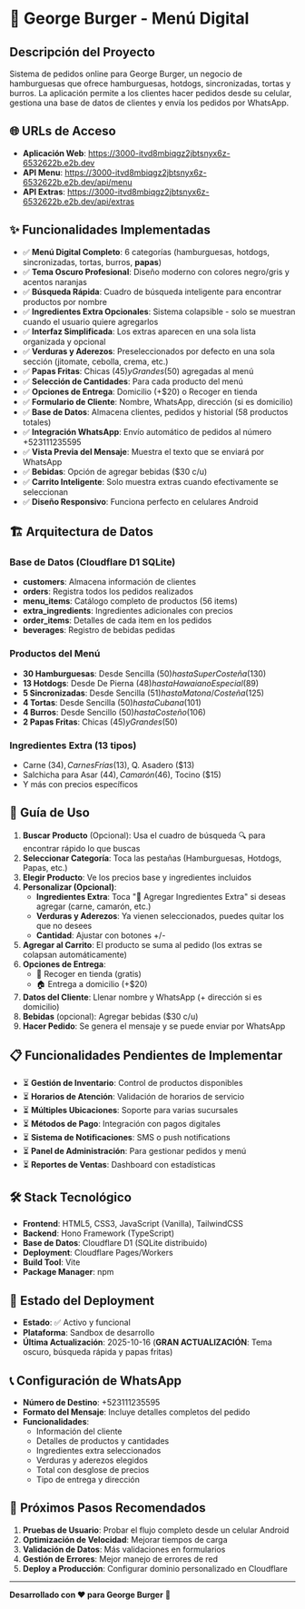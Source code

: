 # 🍔 George Burger - Menú Digital 

## Descripción del Proyecto
Sistema de pedidos online para George Burger, un negocio de hamburguesas que ofrece hamburguesas, hotdogs, sincronizadas, tortas y burros. La aplicación permite a los clientes hacer pedidos desde su celular, gestiona una base de datos de clientes y envía los pedidos por WhatsApp.

## 🌐 URLs de Acceso
- **Aplicación Web**: https://3000-itvd8mbiqgz2jbtsnyx6z-6532622b.e2b.dev
- **API Menu**: https://3000-itvd8mbiqgz2jbtsnyx6z-6532622b.e2b.dev/api/menu
- **API Extras**: https://3000-itvd8mbiqgz2jbtsnyx6z-6532622b.e2b.dev/api/extras

## ✨ Funcionalidades Implementadas
- ✅ **Menú Digital Completo**: 6 categorías (hamburguesas, hotdogs, sincronizadas, tortas, burros, **papas**)
- ✅ **Tema Oscuro Profesional**: Diseño moderno con colores negro/gris y acentos naranjas
- ✅ **Búsqueda Rápida**: Cuadro de búsqueda inteligente para encontrar productos por nombre
- ✅ **Ingredientes Extra Opcionales**: Sistema colapsible - solo se muestran cuando el usuario quiere agregarlos
- ✅ **Interfaz Simplificada**: Los extras aparecen en una sola lista organizada y opcional
- ✅ **Verduras y Aderezos**: Preseleccionados por defecto en una sola sección (jitomate, cebolla, crema, etc.)
- ✅ **Papas Fritas**: Chicas ($45) y Grandes ($50) agregadas al menú
- ✅ **Selección de Cantidades**: Para cada producto del menú
- ✅ **Opciones de Entrega**: Domicilio (+$20) o Recoger en tienda
- ✅ **Formulario de Cliente**: Nombre, WhatsApp, dirección (si es domicilio)
- ✅ **Base de Datos**: Almacena clientes, pedidos y historial (58 productos totales)
- ✅ **Integración WhatsApp**: Envío automático de pedidos al número +523111235595
- ✅ **Vista Previa del Mensaje**: Muestra el texto que se enviará por WhatsApp
- ✅ **Bebidas**: Opción de agregar bebidas ($30 c/u)
- ✅ **Carrito Inteligente**: Solo muestra extras cuando efectivamente se seleccionan
- ✅ **Diseño Responsivo**: Funciona perfecto en celulares Android

## 🏗️ Arquitectura de Datos
### Base de Datos (Cloudflare D1 SQLite)
- **customers**: Almacena información de clientes
- **orders**: Registra todos los pedidos realizados  
- **menu_items**: Catálogo completo de productos (56 items)
- **extra_ingredients**: Ingredientes adicionales con precios
- **order_items**: Detalles de cada item en los pedidos
- **beverages**: Registro de bebidas pedidas

### Productos del Menú
- **30 Hamburguesas**: Desde Sencilla ($50) hasta Super Costeña ($130)
- **13 Hotdogs**: Desde De Pierna ($48) hasta Hawaiano Especial ($89)  
- **5 Sincronizadas**: Desde Sencilla ($51) hasta Matona/Costeña ($125)
- **4 Tortas**: Desde Sencilla ($50) hasta Cubana ($101)
- **4 Burros**: Desde Sencillo ($50) hasta Costeño ($106)
- **2 Papas Fritas**: Chicas ($45) y Grandes ($50)

### Ingredientes Extra (13 tipos)
- Carne ($34), Carnes Frías ($13), Q. Asadero ($13)
- Salchicha para Asar ($44), Camarón ($46), Tocino ($15)
- Y más con precios específicos

## 📱 Guía de Uso
1. **Buscar Producto** (Opcional): Usa el cuadro de búsqueda 🔍 para encontrar rápido lo que buscas
2. **Seleccionar Categoría**: Toca las pestañas (Hamburguesas, Hotdogs, Papas, etc.)
3. **Elegir Producto**: Ve los precios base y ingredientes incluidos  
4. **Personalizar (Opcional)**: 
   - **Ingredientes Extra**: Toca "🍖 Agregar Ingredientes Extra" si deseas agregar (carne, camarón, etc.)
   - **Verduras y Aderezos**: Ya vienen seleccionados, puedes quitar los que no desees
   - **Cantidad**: Ajustar con botones +/-
5. **Agregar al Carrito**: El producto se suma al pedido (los extras se colapsan automáticamente)
6. **Opciones de Entrega**: 
   - 🏃 Recoger en tienda (gratis)
   - 🏠 Entrega a domicilio (+$20)
7. **Datos del Cliente**: Llenar nombre y WhatsApp (+ dirección si es domicilio)
8. **Bebidas** (opcional): Agregar bebidas ($30 c/u)
9. **Hacer Pedido**: Se genera el mensaje y se puede enviar por WhatsApp

## 📋 Funcionalidades Pendientes de Implementar
- ⏳ **Gestión de Inventario**: Control de productos disponibles
- ⏳ **Horarios de Atención**: Validación de horarios de servicio  
- ⏳ **Múltiples Ubicaciones**: Soporte para varias sucursales
- ⏳ **Métodos de Pago**: Integración con pagos digitales
- ⏳ **Sistema de Notificaciones**: SMS o push notifications
- ⏳ **Panel de Administración**: Para gestionar pedidos y menú
- ⏳ **Reportes de Ventas**: Dashboard con estadísticas

## 🛠️ Stack Tecnológico  
- **Frontend**: HTML5, CSS3, JavaScript (Vanilla), TailwindCSS
- **Backend**: Hono Framework (TypeScript)
- **Base de Datos**: Cloudflare D1 (SQLite distribuido)
- **Deployment**: Cloudflare Pages/Workers
- **Build Tool**: Vite
- **Package Manager**: npm

## 🚀 Estado del Deployment
- **Estado**: ✅ Activo y funcional
- **Plataforma**: Sandbox de desarrollo
- **Última Actualización**: 2025-10-16 (**GRAN ACTUALIZACIÓN**: Tema oscuro, búsqueda rápida y papas fritas)

## 📞 Configuración de WhatsApp
- **Número de Destino**: +523111235595
- **Formato del Mensaje**: Incluye detalles completos del pedido
- **Funcionalidades**: 
  - Información del cliente
  - Detalles de productos y cantidades
  - Ingredientes extra seleccionados  
  - Verduras y aderezos elegidos
  - Total con desglose de precios
  - Tipo de entrega y dirección

## 🔄 Próximos Pasos Recomendados
1. **Pruebas de Usuario**: Probar el flujo completo desde un celular Android
2. **Optimización de Velocidad**: Mejorar tiempos de carga
3. **Validación de Datos**: Más validaciones en formularios
4. **Gestión de Errores**: Mejor manejo de errores de red
5. **Deploy a Producción**: Configurar dominio personalizado en Cloudflare

---

**Desarrollado con ❤️ para George Burger** 🍔